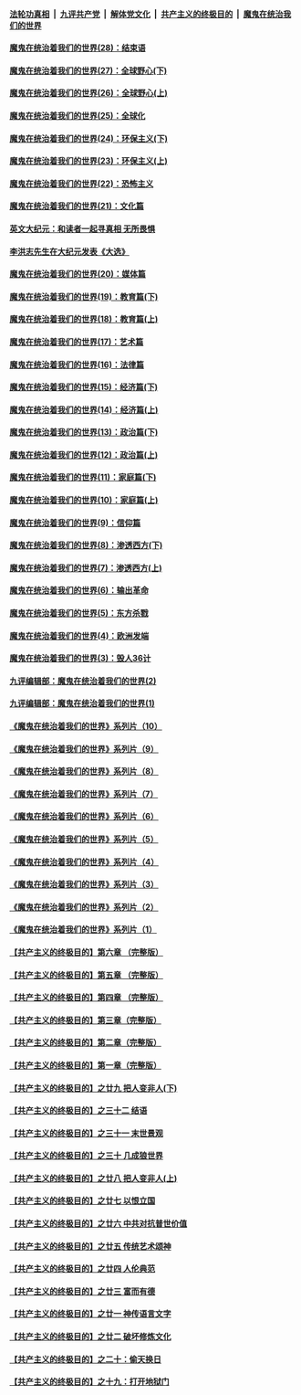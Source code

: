 ####  [法轮功真相](../../../../basic/blob/master/README.md?t=04071602) &nbsp;|&nbsp; [九评共产党](../../../../9ping.md/blob/master/README.md?t=04071602) &nbsp;|&nbsp; [解体党文化](../../../../jtdwh.md/blob/master/README.md?t=04071602)  &nbsp;|&nbsp; [共产主义的终极目的](../../../../gczydzjmd.md/blob/master/README.md?t=04071602) &nbsp;|&nbsp; [魔鬼在统治我们的世界](../../../../mgztzwmdsj.md/blob/master/README.md?t=04071602) 

#### [魔鬼在统治着我们的世界(28)：结束语](../pages/nsc422/n10936246.md?t=04071602) 

#### [魔鬼在统治着我们的世界(27)：全球野心(下)](../pages/nsc422/n10928319.md?t=04071602) 

#### [魔鬼在统治着我们的世界(26)：全球野心(上)](../pages/nsc422/n10900318.md?t=04071602) 

#### [魔鬼在统治着我们的世界(25)：全球化](../pages/nsc422/n10788205.md?t=04071602) 

#### [魔鬼在统治着我们的世界(24)：环保主义(下)](../pages/nsc422/n10695307.md?t=04071602) 

#### [魔鬼在统治着我们的世界(23)：环保主义(上)](../pages/nsc422/n10688613.md?t=04071602) 

#### [魔鬼在统治着我们的世界(22)：恐怖主义](../pages/nsc422/n10614727.md?t=04071602) 

#### [魔鬼在统治着我们的世界(21)：文化篇](../pages/nsc422/n10597706.md?t=04071602) 

#### [英文大纪元：和读者一起寻真相 无所畏惧](../pages/nsc422/n12542027.md?t=04071602) 

#### [李洪志先生在大纪元发表《大选》](../pages/nsc422/n12534746.md?t=04071602) 

#### [魔鬼在统治着我们的世界(20)：媒体篇](../pages/nsc422/n10586579.md?t=04071602) 

#### [魔鬼在统治着我们的世界(19)：教育篇(下)](../pages/nsc422/n10564808.md?t=04071602) 

#### [魔鬼在统治着我们的世界(18)：教育篇(上)](../pages/nsc422/n10526970.md?t=04071602) 

#### [魔鬼在统治着我们的世界(17)：艺术篇](../pages/nsc422/n10499093.md?t=04071602) 

#### [魔鬼在统治着我们的世界(16)：法律篇](../pages/nsc422/n10485969.md?t=04071602) 

#### [魔鬼在统治着我们的世界(15)：经济篇(下)](../pages/nsc422/n10469975.md?t=04071602) 

#### [魔鬼在统治着我们的世界(14)：经济篇(上)](../pages/nsc422/n10457370.md?t=04071602) 

#### [魔鬼在统治着我们的世界(13)：政治篇(下)](../pages/nsc422/n10448270.md?t=04071602) 

#### [魔鬼在统治着我们的世界(12)：政治篇(上)](../pages/nsc422/n10444576.md?t=04071602) 

#### [魔鬼在统治着我们的世界(11)：家庭篇(下)](../pages/nsc422/n10440961.md?t=04071602) 

#### [魔鬼在统治着我们的世界(10)：家庭篇(上)](../pages/nsc422/n10435448.md?t=04071602) 

#### [魔鬼在统治着我们的世界(9)：信仰篇](../pages/nsc422/n10432159.md?t=04071602) 

#### [魔鬼在统治着我们的世界(8)：渗透西方(下)](../pages/nsc422/n10429603.md?t=04071602) 

#### [魔鬼在统治着我们的世界(7)：渗透西方(上)](../pages/nsc422/n10426013.md?t=04071602) 

#### [魔鬼在统治着我们的世界(6)：输出革命](../pages/nsc422/n10421536.md?t=04071602) 

#### [魔鬼在统治着我们的世界(5)：东方杀戮](../pages/nsc422/n10417707.md?t=04071602) 

#### [魔鬼在统治着我们的世界(4)：欧洲发端](../pages/nsc422/n10414890.md?t=04071602) 

#### [魔鬼在统治着我们的世界(3)：毁人36计](../pages/nsc422/n10411583.md?t=04071602) 

#### [九评编辑部：魔鬼在统治着我们的世界(2)](../pages/nsc422/n10410036.md?t=04071602) 

#### [九评编辑部：魔鬼在统治着我们的世界(1)](../pages/nsc422/n10406825.md?t=04071602) 

#### [《魔鬼在统治着我们的世界》系列片（10）](../pages/nsc422/n12292670.md?t=04071602) 

#### [《魔鬼在统治着我们的世界》系列片（9）](../pages/nsc422/n12290859.md?t=04071602) 

#### [《魔鬼在统治着我们的世界》系列片（8）](../pages/nsc422/n12287445.md?t=04071602) 

#### [《魔鬼在统治着我们的世界》系列片（7）](../pages/nsc422/n12283425.md?t=04071602) 

#### [《魔鬼在统治着我们的世界》系列片（6）](../pages/nsc422/n12282314.md?t=04071602) 

#### [《魔鬼在统治着我们的世界》系列片（5）](../pages/nsc422/n12281419.md?t=04071602) 

#### [《魔鬼在统治着我们的世界》系列片（4）](../pages/nsc422/n12274024.md?t=04071602) 

#### [《魔鬼在统治着我们的世界》系列片（3）](../pages/nsc422/n12271322.md?t=04071602) 

#### [《魔鬼在统治着我们的世界》系列片（2）](../pages/nsc422/n12269049.md?t=04071602) 

#### [《魔鬼在统治着我们的世界》系列片（1）](../pages/nsc422/n12267575.md?t=04071602) 

#### [【共产主义的终极目的】第六章 （完整版）](../pages/nsc422/n11428913.md?t=04071602) 

#### [【共产主义的终极目的】第五章 （完整版）](../pages/nsc422/n11428912.md?t=04071602) 

#### [【共产主义的终极目的】第四章 （完整版）](../pages/nsc422/n11428907.md?t=04071602) 

#### [【共产主义的终极目的】第三章（完整版）](../pages/nsc422/n11428848.md?t=04071602) 

#### [【共产主义的终极目的】第二章（完整版）](../pages/nsc422/n11428831.md?t=04071602) 

#### [【共产主义的终极目的】第一章（完整版）](../pages/nsc422/n11417651.md?t=04071602) 

#### [【共产主义的终极目的】之廿九 把人变非人(下)](../pages/nsc422/n11344140.md?t=04071602) 

#### [【共产主义的终极目的】之三十二 结语](../pages/nsc422/n11360535.md?t=04071602) 

#### [【共产主义的终极目的】之三十一 末世景观](../pages/nsc422/n11351129.md?t=04071602) 

#### [【共产主义的终极目的】之三十 几成狼世界](../pages/nsc422/n11348280.md?t=04071602) 

#### [【共产主义的终极目的】之廿八 把人变非人(上)](../pages/nsc422/n11340492.md?t=04071602) 

#### [【共产主义的终极目的】之廿七 以恨立国](../pages/nsc422/n11336944.md?t=04071602) 

#### [【共产主义的终极目的】之廿六 中共对抗普世价值](../pages/nsc422/n11324785.md?t=04071602) 

#### [【共产主义的终极目的】之廿五 传统艺术颂神](../pages/nsc422/n11296396.md?t=04071602) 

#### [【共产主义的终极目的】之廿四 人伦典范](../pages/nsc422/n11296397.md?t=04071602) 

#### [【共产主义的终极目的】之廿三 富而有德](../pages/nsc422/n11283598.md?t=04071602) 

#### [【共产主义的终极目的】之廿一 神传语言文字](../pages/nsc422/n11263265.md?t=04071602) 

#### [【共产主义的终极目的】之廿二 破坏修炼文化](../pages/nsc422/n11245728.md?t=04071602) 

#### [【共产主义的终极目的】之二十：偷天换日](../pages/nsc422/n11238846.md?t=04071602) 

#### [【共产主义的终极目的】之十九：打开地狱门](../pages/nsc422/n11206376.md?t=04071602) 

